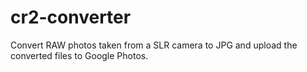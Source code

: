 # cr2-converter
Convert RAW photos taken from a SLR camera to JPG and upload the converted files to Google Photos.
